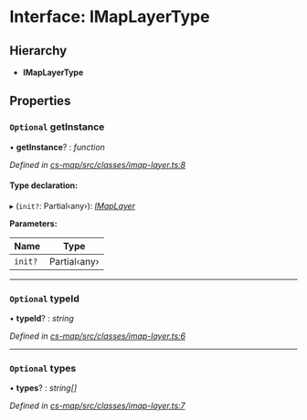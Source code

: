 # Interface: IMapLayerType

## Hierarchy

* **IMapLayerType**

## Properties

### `Optional` getInstance

• **getInstance**? : *function*

*Defined in [cs-map/src/classes/imap-layer.ts:8](https://github.com/TNOCS/csnext/blob/38d1409e/packages/cs-map/src/classes/imap-layer.ts#L8)*

#### Type declaration:

▸ (`init?`: Partial‹any›): *[IMapLayer](_cs_map_src_classes_imap_layer_.imaplayer.md)*

**Parameters:**

Name | Type |
------ | ------ |
`init?` | Partial‹any› |

___

### `Optional` typeId

• **typeId**? : *string*

*Defined in [cs-map/src/classes/imap-layer.ts:6](https://github.com/TNOCS/csnext/blob/38d1409e/packages/cs-map/src/classes/imap-layer.ts#L6)*

___

### `Optional` types

• **types**? : *string[]*

*Defined in [cs-map/src/classes/imap-layer.ts:7](https://github.com/TNOCS/csnext/blob/38d1409e/packages/cs-map/src/classes/imap-layer.ts#L7)*
